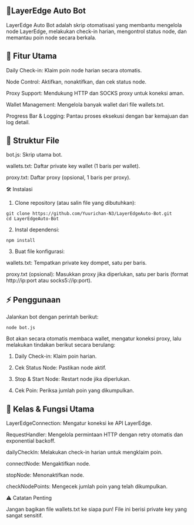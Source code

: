## 📌LayerEdge Auto Bot

LayerEdge Auto Bot adalah skrip otomatisasi yang membantu mengelola node LayerEdge, melakukan check-in harian, mengontrol status node, dan memantau poin node secara berkala.

## 🚀 Fitur Utama

Daily Check-in: Klaim poin node harian secara otomatis.

Node Control: Aktifkan, nonaktifkan, dan cek status node.

Proxy Support: Mendukung HTTP dan SOCKS proxy untuk koneksi aman.

Wallet Management: Mengelola banyak wallet dari file wallets.txt.

Progress Bar & Logging: Pantau proses eksekusi dengan bar kemajuan dan log detail.


## 📂 Struktur File

bot.js: Skrip utama bot.

wallets.txt: Daftar private key wallet (1 baris per wallet).

proxy.txt: Daftar proxy (opsional, 1 baris per proxy).


🛠️ Instalasi

1. Clone repository (atau salin file yang dibutuhkan):


```
git clone https://github.com/Yuurichan-N3/LayerEdgeAuto-Bot.git
cd LayerEdgeAuto-Bot
```

2. Instal dependensi:


```
npm install
```

3. Buat file konfigurasi:



wallets.txt: Tempatkan private key dompet, satu per baris.

proxy.txt (opsional): Masukkan proxy jika diperlukan, satu per baris (format http://ip:port atau socks5://ip:port).


## ⚡ Penggunaan

Jalankan bot dengan perintah berikut:

```
node bot.js
```

Bot akan secara otomatis membaca wallet, mengatur koneksi proxy, lalu melakukan tindakan berikut secara berulang:

1. Daily Check-in: Klaim poin harian.


2. Cek Status Node: Pastikan node aktif.


3. Stop & Start Node: Restart node jika diperlukan.


4. Cek Poin: Periksa jumlah poin yang dikumpulkan.



## 🧠 Kelas & Fungsi Utama

LayerEdgeConnection: Mengatur koneksi ke API LayerEdge.

RequestHandler: Mengelola permintaan HTTP dengan retry otomatis dan exponential backoff.

dailyCheckIn: Melakukan check-in harian untuk mengklaim poin.

connectNode: Mengaktifkan node.

stopNode: Menonaktifkan node.

checkNodePoints: Mengecek jumlah poin yang telah dikumpulkan.


⚠️ Catatan Penting

Jangan bagikan file wallets.txt ke siapa pun! File ini berisi private key yang sangat sensitif.
